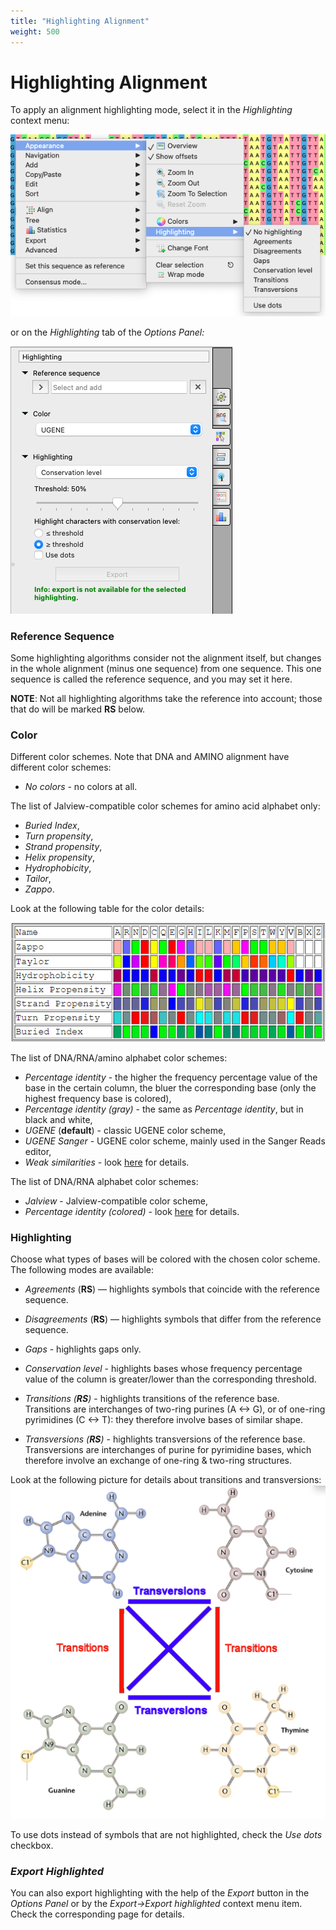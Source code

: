 ```yaml
---
title: "Highlighting Alignment"
weight: 500
---
```


# Highlighting Alignment

To apply an alignment highlighting mode, select it in the _Highlighting_ context menu:

![](/images/65929627/96666024.png)

or on the _Highlighting_ tab of the _Options Panel:_

![](/images/65929627/96666026.png)

### Reference Sequence

Some highlighting algorithms consider not the alignment itself, but changes in the whole alignment (minus one sequence) from one sequence. This one sequence is called the reference sequence, and you may set it here.

**NOTE**: Not all highlighting algorithms take the reference into account; those that do will be marked **RS** below.

### Color

Different color schemes. Note that DNA and AMINO alignment have different color schemes:

*   _No colors_ - no colors at all.

The list of Jalview-compatible color schemes for amino acid alphabet only:

*   _Buried Index_,
*   _Turn propensity_,
*   _Strand propensity_,
*   _Helix propensity_,
*   _Hydrophobicity_,
*   _Tailor_,
*   _Zappo_.

Look at the following table for the color details:

![](/images/65929627/96666029.png)

The list of DNA/RNA/amino alphabet color schemes:

*   _Percentage identity_ - the higher the frequency percentage value of the base in the certain column, the bluer the corresponding base (only the highest frequency base is colored),
*   _Percentage identity (gray)_ - the same as _Percentage identity_, but in black and white,
*   _UGENE_ (**default**) - classic UGENE color scheme,
*   _UGENE Sanger_ - UGENE color scheme, mainly used in the Sanger Reads editor,
*   _Weak similarities_ - look [here](https://ugene.dev/tracker/browse/UGENE-6548) for details.

The list of DNA/RNA alphabet color schemes:

*   _Jalview_ - Jalview-compatible color scheme,
*   _Percentage identity (colored)_ - look [here](https://ugene.dev/tracker/browse/UGENE-6474) for details.

### Highlighting

Choose what types of bases will be colored with the chosen color scheme. The following modes are available:

*   _Agreements_ (**RS**) — highlights symbols that coincide with the reference sequence.

*   _Disagreements_ (**RS**) — highlights symbols that differ from the reference sequence.

*   _Gaps_ - highlights gaps only.
*   _Conservation level_ - highlights bases whose frequency percentage value of the column is greater/lower than the corresponding threshold.
*   _Transitions (**RS**)_ - highlights transitions of the reference base. Transitions are interchanges of two-ring purines (A <-> G), or of one-ring pyrimidines (C <-> T): they therefore involve bases of similar shape.
*   _Transversions (**RS**)_ - highlights transversions of the reference base. Transversions are interchanges of purine for pyrimidine bases, which therefore involve an exchange of one-ring & two-ring structures.

Look at the following picture for details about transitions and transversions:
![Transitions and transversions](/images/65929627/96666031.png "Transitions and transversions")

To use dots instead of symbols that are not highlighted, check the _Use dots_ checkbox.

### _Export Highlighted_

You can also export highlighting with the help of the _Export_ button in the _Options Panel_ or by the _Export->Export highlighted_ context menu item. Check the corresponding page for details.